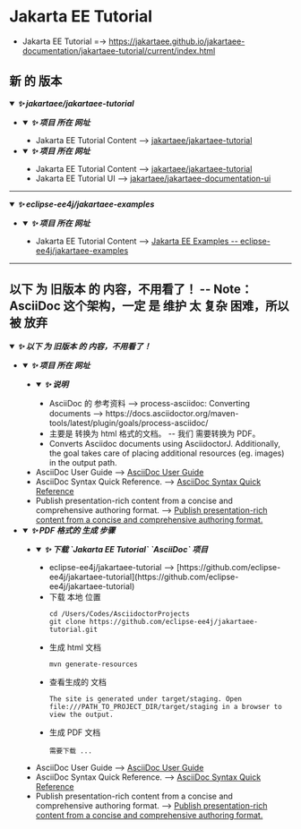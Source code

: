 
# Jakarta EE Tutorial
  * Jakarta EE Tutorial =-> https://jakartaee.github.io/jakartaee-documentation/jakartaee-tutorial/current/index.html
## 新 的 版本

<details open>
    <summary>
        <i><b>✨ jakartaee/jakartaee-tutorial</b></i>
    </summary>
    <a id="mysql-install-and-config-for-mac-note"></a>
    <ul type="disc">
        <li>
            <details open>
                <summary>
                    <i><b>✨ 项目 所在 网址</b></i>
                </summary>
                <ul type="disc">
                    <li>
                        Jakarta EE Tutorial Content --> <a href="https://github.com/jakartaee/jakartaee-tutorial?tab=readme-ov-file">jakartaee/jakartaee-tutorial</a>
                    </li>
                </ul>
            </details>
        </li>
        <li>
            <details open>
                <summary>
                    <i><b>✨ 项目 所在 网址</b></i>
                </summary>
                <ul type="disc">
                    <li>
                        Jakarta EE Tutorial Content --> <a href="https://github.com/jakartaee/jakartaee-tutorial?tab=readme-ov-file">jakartaee/jakartaee-tutorial</a>
                    </li>
                    <li>
                        Jakarta EE Tutorial UI --> <a href="https://github.com/jakartaee/jakartaee-documentation-ui">jakartaee/jakartaee-documentation-ui</a>
                    </li>
                </ul>
            </details>
        </li>
    </ul>
</details>

----

<details open>
    <summary>
        <i><b>✨ eclipse-ee4j/jakartaee-examples</b></i>
    </summary>
    <ul type="disc">
        <li>
            <details open>
                <summary>
                    <i><b>✨ 项目 所在 网址</b></i>
                </summary>
                <ul type="disc">
                    <li>
                        Jakarta EE Tutorial Content --> <a href="https://github.com/eclipse-ee4j/jakartaee-examples">Jakarta EE Examples -- eclipse-ee4j/jakartaee-examples</a>
                    </li>
                </ul>
            </details>
        </li>
    </ul>
</details>

----

## 以下 为 旧版本 的 内容，不用看了！ -- Note：AsciiDoc 这个架构，一定 是 维护 太 复杂 困难，所以 被 放弃

<details open>
    <summary>
        <i><b>✨ 以下 为 旧版本 的 内容，不用看了！</b></i>
    </summary>
    <a id="mysql-install-and-config-for-mac-note"></a>
    <ul type="disc">
        <li>
            <details open>
                <summary>
                    <i><b>✨ 项目 所在 网址</b></i>
                </summary>
                <ul type="disc">
                    <li>
                        <details open>
                            <summary>
                                <i><b>✨ 说明</b></i>
                            </summary>
                            <ul type="disc">
                                <li>
                                     AsciiDoc 的 参考资料 --> process-asciidoc: Converting documents --> https://docs.asciidoctor.org/maven-tools/latest/plugin/goals/process-asciidoc/
                                </li>
                                <li>
                                    主要是 转换为 html 格式的文档。 -- 我们 需要转换为 PDF。
                                </li>
                                <li>
                                    Converts Asciidoc documents using AsciidoctorJ. Additionally, the goal takes care of placing additional resources (eg. images) in the output path.
                                </li>
                            </ul>
                        </details>
                    </li>
                    <li>
                        AsciiDoc User Guide --> <a href="https://asciidoc-py.github.io/userguide.html">AsciiDoc User Guide</a>
                    </li>
                    <li>
                        AsciiDoc Syntax Quick Reference. --> <a href="https://docs.asciidoctor.org/asciidoc/latest/syntax-quick-reference/">AsciiDoc Syntax Quick Reference</a>
                    </li>
                    <li>
                        Publish presentation-rich content from a concise and comprehensive authoring format. --> <a href="https://asciidoc.org/#try">Publish presentation-rich content from a concise and comprehensive authoring format.</a>
                    </li>
                </ul>
            </details>
        </li>
        <li>
            <details open>
                <summary>
                    <i><b>✨ PDF 格式的 生成 步骤</b></i>
                </summary>
                <ul type="disc">
                    <li>
                        <details open>
                            <summary>
                                <i><b>✨ 下载 `Jakarta EE Tutorial` `AsciiDoc` 项目</b></i>
                            </summary>
                            <ul type="disc">
                                <li>
                                     eclipse-ee4j/jakartaee-tutorial --> [https://github.com/eclipse-ee4j/jakartaee-tutorial](https://github.com/eclipse-ee4j/jakartaee-tutorial)<br>
                                </li>
                                <li>
                                    下载 本地 位置
                                    <pre><code>cd /Users/Codes/AsciidoctorProjects
git clone https://github.com/eclipse-ee4j/jakartaee-tutorial.git</code></pre>
                                </li>
                                <li>
                                    生成 html 文档
                                    <pre><code>mvn generate-resources</code></pre>
                                </li>
                                <li>
                                    查看生成的 文档
                                    <pre><code>The site is generated under target/staging. Open file:///PATH_TO_PROJECT_DIR/target/staging in a browser to view the output.</code></pre>
                                </li>
                                <li>
                                    生成 PDF 文档
                                    <pre><code>需要下载 ...</code></pre>
                                </li>
                            </ul>
                        </details>
                    </li>
                    <li>
                        AsciiDoc User Guide --> <a href="https://asciidoc-py.github.io/userguide.html">AsciiDoc User Guide</a>
                    </li>
                    <li>
                        AsciiDoc Syntax Quick Reference. --> <a href="https://docs.asciidoctor.org/asciidoc/latest/syntax-quick-reference/">AsciiDoc Syntax Quick Reference</a>
                    </li>
                    <li>
                        Publish presentation-rich content from a concise and comprehensive authoring format. --> <a href="https://asciidoc.org/#try">Publish presentation-rich content from a concise and comprehensive authoring format.</a>
                    </li>
                </ul>
            </details>
        </li>
    </ul>
</details>
